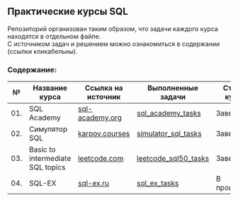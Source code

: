 ## Практические курсы SQL

Репозиторий организован таким образом, что задачи каждого курса находятся в отдельном файле. <br>
С источником задач и решением можно ознакомиться в содержании (ссылки кликабельны).

### Содержание:
| №| Название курса| Ссылка на источник | Выполненные задачи |Статус курса |
|---|-----------|-----------|------------------|--------------|
|01.|SQL Academy|[sql-academy.org](https://sql-academy.org/ru/trainer)|[sql_academy_tasks](https://github.com/alexkandinsky/sql_tasks/blob/main/sql_academy_tasks%20.ipynb)|Завершён|
|02.|Симулятор SQL|[karpov.courses](https://karpov.courses/simulator-sql)|[simulator_sql_tasks](https://github.com/alexkandinsky/sql_tasks/blob/main/simulator_sql_tasks.ipynb)|Завершён|
|03.|Basic to intermediate SQL topics|[leetcode.com](https://leetcode.com/studyplan/top-sql-50/)|[leetcode_sql50_tasks](https://github.com/alexkandinsky/sql_tasks/blob/main/leetcode_sql50_tasks.ipynb)|Завершён|
|04.|SQL-EX|[sql-ex.ru](https://sql-ex.ru)|[sql_ex_tasks](https://github.com/alexkandinsky/sql_tasks/blob/main/sql_ex_tasks.ipynb)|В процессе...|
